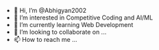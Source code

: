 - 👋 Hi, I’m @Abhigyan2002
- 👀 I’m interested in Competitive Coding and AI/ML
- 🌱 I’m currently learning Web Development
- 💞️ I’m looking to collaborate on ...
- 📫 How to reach me ...

<!---
Abhigyan2002/Abhigyan2002 is a ✨ special ✨ repository because its `README.md` (this file) appears on your GitHub profile.
You can click the Preview link to take a look at your changes.
--->
